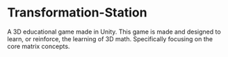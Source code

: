 # Transformation-Station
A 3D educational game made in Unity. This game is made and designed to learn, or reinforce, the learning of 3D math. Specifically focusing on the core matrix concepts. 
